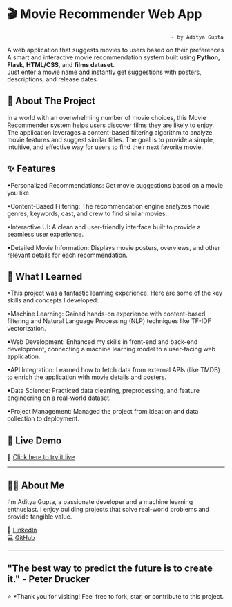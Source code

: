 #  🎬 Movie Recommender Web App  
                                                         - by Aditya Gupta




                               
A web application that suggests movies to users based on their preferences 
A smart and interactive movie recommendation system built using **Python**, **Flask**, **HTML/CSS**, and **films dataset**.  
Just enter a movie name and instantly get suggestions with posters, descriptions, and release dates.






## 🚀 About The Project



In a world with an overwhelming number of movie choices, this Movie Recommender system helps users discover films they are likely to enjoy. The application leverages a content-based filtering algorithm to analyze movie features and suggest similar titles. The goal is to provide a simple, intuitive, and effective way for users to find their next favorite movie.







## ✨ Features



•Personalized Recommendations: Get movie suggestions based on a movie you like.

•Content-Based Filtering: The recommendation engine analyzes movie genres, keywords, cast, and crew to find similar movies.

•Interactive UI: A clean and user-friendly interface built to provide a seamless user experience.

•Detailed Movie Information: Displays movie posters, overviews, and other relevant details for each recommendation.





## 🧠 What I Learned



•This project was a fantastic learning experience. Here are some of the key skills and concepts I developed:

•Machine Learning: Gained hands-on experience with content-based filtering and Natural Language Processing (NLP) techniques like TF-IDF vectorization.

•Web Development: Enhanced my skills in front-end and back-end development, connecting a machine learning model to a user-facing web application.

•API Integration: Learned how to fetch data from external APIs (like TMDB) to enrich the application with movie details and posters.

•Data Science: Practiced data cleaning, preprocessing, and feature engineering on a real-world dataset.

•Project Management: Managed the project from ideation and data collection to deployment.

## 🚀 Live Demo

🔗 [Click here to try it live](https://movie-recommender-0h62.onrender.com)

---


## 👨‍💻 About Me



I'm Aditya Gupta, a passionate developer and a machine learning enthusiast. I enjoy building projects that solve real-world problems and provide tangible value.

🔗 [LinkedIn](https://www.linkedin.com/in/aditya-gupta-a2685b312)  
💻 [GitHub](https://github.com/account) 

-----------------------------------------------------------------------------------------
"The best way to predict the future is to create it." - Peter Drucker
-----------------------------------------------------------------------------------------



⭐ *Thank you for visiting! Feel free to fork, star, or contribute to this project.


